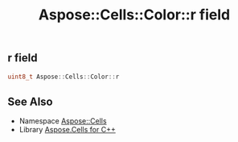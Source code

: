 ﻿---
title: Aspose::Cells::Color::r field
linktitle: r
second_title: Aspose.Cells for C++ API Reference
description: 'How to use r field of Aspose::Cells::Color class in C++.'
type: docs
weight: 14300
url: /cpp/aspose.cells/color/r/
---
## r field




```cpp
uint8_t Aspose::Cells::Color::r
```

## See Also

* Namespace [Aspose::Cells](../../)
* Library [Aspose.Cells for C++](../../../)
